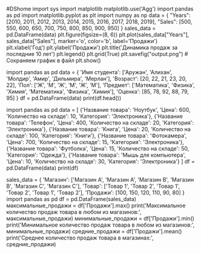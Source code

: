 #DShome
import sys
import matplotlib
matplotlib.use('Agg')
import pandas as pd
import matplotlib.pyplot as plt
import numpy as np
data = {
    "Years": [2010, 2011, 2012, 2013, 2014, 2015, 2016, 2017, 2018, 2019],
    "Sales": [500, 550, 600, 650, 700, 750, 800, 850, 900, 950]
}
sales_data = pd.DataFrame(data)
plt.figure(figsize=(8, 6))
plt.plot(sales_data["Years"], sales_data["Sales"], marker='o', color='b', label='Продажи')
plt.xlabel('Год')
plt.ylabel('Продажи')
plt.title('Динамика продаж за последние 10 лет')
plt.legend()
plt.grid(True)
plt.savefig("output.png")  # Сохраняем график в файл
plt.show()


import pandas as pd
data = {
    'Имя студента': ['Аружан', 'Алихан', 'Молдир', 'Амир', 'Дильмира', 'Мерлан'],
    'Возраст': [20, 22, 21, 23, 20, 22],
    'Пол': ['Ж', 'М', 'Ж', 'М', 'Ж', 'М'],
    'Предмет': ['Математика', 'Физика', 'Химия', 'Математика', 'Физика', 'Химия'],
    'Оценка': [85, 78, 92, 88, 79, 95]
}
df = pd.DataFrame(data)
print(df.head())


import pandas as pd
data = [
    {'Название товара': 'Ноутбук', 'Цена': 600, 'Количество на складе': 10, 'Категория': 'Электроника'},
    {'Название товара': 'Телефон', 'Цена': 400, 'Количество на складе': 20, 'Категория': 'Электроника'},
    {'Название товара': 'Книга', 'Цена': 20, 'Количество на складе': 100, 'Категория': 'Книги'},
    {'Название товара': 'Фотокамера', 'Цена': 700, 'Количество на складе': 15, 'Категория': 'Электроника'},
    {'Название товара': 'Футболка', 'Цена': 15, 'Количество на складе': 50, 'Категория': 'Одежда'},
    {'Название товара': 'Мышь для компьютера', 'Цена': 10, 'Количество на складе': 30, 'Категория': 'Электроника'}
]
df = pd.DataFrame(data)
print(df)



sales_data = {
    'Магазин': ['Магазин A', 'Магазин A', 'Магазин B', 'Магазин B', 'Магазин C', 'Магазин C'],
    'Товар': ['Товар 1', 'Товар 2', 'Товар 1', 'Товар 2', 'Товар 1', 'Товар 2'],
    'Продажи': [100, 150, 120, 110, 90, 80]
}
import pandas as pd
df = pd.DataFrame(sales_data)
максимальные_продажи = df['Продажи'].max()
print('Максимальное количество продаж товара в любом из магазинов:', максимальные_продажи)
минимальные_продажи = df['Продажи'].min()
print('Минимальное количество продаж товара в любом из магазинов:', минимальные_продажи)
средние_продажи = df['Продажи'].mean()
print('Среднее количество продаж товара в магазинах:', средние_продажи)







